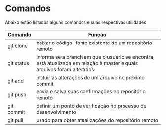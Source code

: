 # Comandos
Abaixo estão listados alguns comandos e suas respectivas utilidades

| Comando | Função |
| ------ | ------ |
| git clone |baixar o código-fonte existente de um repositório remoto |
| git status | informa se a branch em que o usuário se encontra, está atualizada em relação à master e quais arquivos foram alterados|
| git add | incluir as alterações de um arquivo no próximo commit |
| git push | envia e salva suas confirmações no repositório remoto |
| git commit | definir um ponto de verificação no processo de desenvolvimento |
| git pull | usado para obter atualizações do repositório remoto |